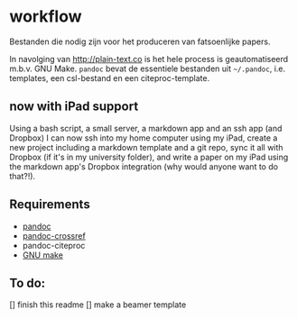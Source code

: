 # workflow

Bestanden die nodig zijn voor het produceren van fatsoenlijke papers.

In navolging van <http://plain-text.co> is het hele process is geautomatiseerd m.b.v. GNU Make. `pandoc` bevat de essentiele bestanden uit `~/.pandoc`, i.e. templates, een csl-bestand en een citeproc-template.

## now with iPad support

Using a bash script, a small server, a markdown app and an ssh app (and Dropbox) I can now ssh into my home computer using my iPad, create a new project including a markdown template and a git repo, sync it all with Dropbox (if it's in my university folder), and write a paper on my iPad using the markdown app's Dropbox integration (why would anyone want to do that?!).

## Requirements

- [pandoc](http://pandoc.org/README.html)
- [pandoc-crossref](https://github.com/lierdakil/pandoc-crossref)
- pandoc-citeproc 
- [GNU make](https://www.gnu.org/software/make/)

## To do:

[] finish this readme
[] make a beamer template



